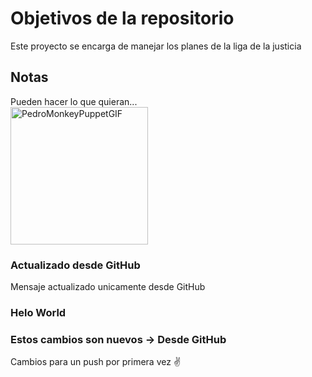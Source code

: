 # Objetivos de la repositorio
Este proyecto se encarga de manejar los planes de la liga de la justicia

## Notas
Pueden hacer lo que quieran...
</br>
<img src="https://github.com/user-attachments/assets/3b94031a-6ba7-4fe5-b942-ee5e9ad0a2dc" alt="PedroMonkeyPuppetGIF" width="220" />

### Actualizado desde GitHub
Mensaje actualizado unicamente desde GitHub

### Helo World

### Estos cambios son nuevos -> Desde GitHub
Cambios para un push por primera vez ✌️
